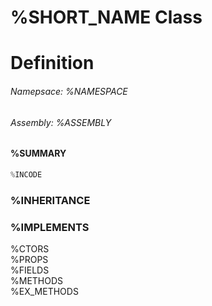 # %SHORT_NAME Class
# Definition

###### Namepsace: %NAMESPACE  
###### Assembly: %ASSEMBLY

#### %SUMMARY
```c#
%INCODE
```
### %INHERITANCE  
### %IMPLEMENTS

%CTORS  
%PROPS  
%FIELDS  
%METHODS  
%EX_METHODS
